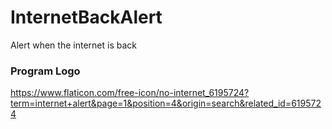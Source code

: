 # InternetBackAlert
Alert when the internet is back


### Program Logo
https://www.flaticon.com/free-icon/no-internet_6195724?term=internet+alert&page=1&position=4&origin=search&related_id=6195724